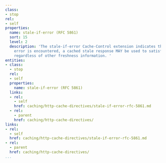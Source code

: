 ```yaml
---
class:
- stop
rel:
- self
properties:
  name: stale-if-error (RFC 5861)
  sort: 15
  level: 2
  description: 'The stale-if-error Cache-Control extension indicates that when an
    error is encountered, a cached stale response MAY be used to satisfy the request,
    regardless of other freshness information. '
entities:
- class:
  - stop
  rel:
  - self
  properties:
    name: stale-if-error (RFC 5861)
  links:
  - rel:
    - self
    href: caching/http-cache-directives/stale-if-error-rfc-5861.md
  - rel:
    - parent
    href: caching/http-cache-directives/
links:
- rel:
  - self
  href: caching/http-cache-directives/stale-if-error-rfc-5861.md
- rel:
  - parent
  href: caching/http-cache-directives/
...
```

